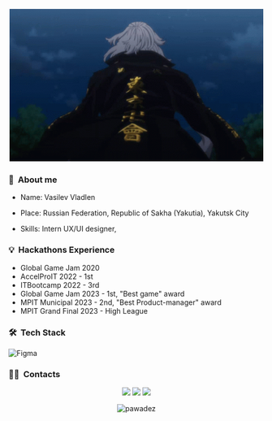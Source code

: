 </p>
<p align="center">
  <img src="tenor.gif" height="300" width="500">
</p>

### 🌱 &nbsp;About me

- Name:
  Vasilev Vladlen
  
- Place:
  Russian Federation, Republic of Sakha (Yakutia), Yakutsk City
- Skills:
  Intern UX/UI designer,
  
### 💡 &nbsp;Hackathons Experience
- Global Game Jam 2020
- AccelProIT 2022 - 1st
- ITBootcamp 2022 - 3rd
- Global Game Jam 2023 - 1st, "Best game" award
- MPIT Municipal 2023 - 2nd, "Best Product-manager" award
- MPIT Grand Final 2023 - High League

### 🛠 &nbsp;Tech Stack
![Figma](https://img.shields.io/badge/-Figma-05122A?style=flat&logo=figma&logoColor=white)&nbsp;

### 🤝🏻 &nbsp;Contacts

<p align="center">
<a href="https://vk.com/pawade"><img src="https://img.shields.io/badge/-@pawade-1877F2?style=flat&logo=vk"/></a>
<a href="https://t.me/pawadez"><img src="https://img.shields.io/badge/-@pawadez-1877F2?style=flat&logo=telegram"/></a>
<a href="https://mail.google.com/mail/u/0/#inbox?compose=new"><img src="https://img.shields.io/badge/-ckr.naikax@gmail.com-1877F2?style=flat&logo=gmail"/></a>
</p>

<p align="center"> <img src="https://github-readme-stats.vercel.app/api?username=pawadez&show_icons=true&theme=great-gatsby" alt="pawadez" />
